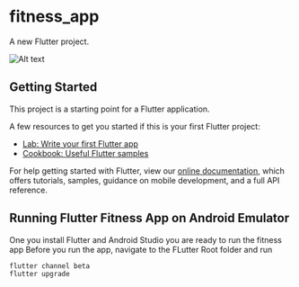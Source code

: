 # fitness_app

A new Flutter project.

![Alt text](/assets/login.png?raw=true "Login Page")

## Getting Started

This project is a starting point for a Flutter application.

A few resources to get you started if this is your first Flutter project:

- [Lab: Write your first Flutter app](https://flutter.dev/docs/get-started/codelab)
- [Cookbook: Useful Flutter samples](https://flutter.dev/docs/cookbook)

For help getting started with Flutter, view our
[online documentation](https://flutter.dev/docs), which offers tutorials,
samples, guidance on mobile development, and a full API reference.

## Running Flutter Fitness App on Android Emulator
One you install Flutter and Android Studio you are ready to run the fitness app
Before you run the app, navigate to the FLutter Root folder and run
```
flutter channel beta
flutter upgrade
```
